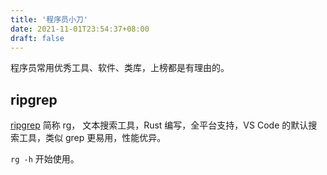```yaml
---
title: '程序员小刀'
date: 2021-11-01T23:54:37+08:00
draft: false
---
```


程序员常用优秀工具、软件、类库，上榜都是有理由的。

## ripgrep

[ripgrep](https://github.com/BurntSushi/ripgrep) 简称 rg， 文本搜索工具，Rust 编写，全平台支持，VS Code 的默认搜索工具，类似 grep 更易用，性能优异。

`rg -h` 开始使用。
